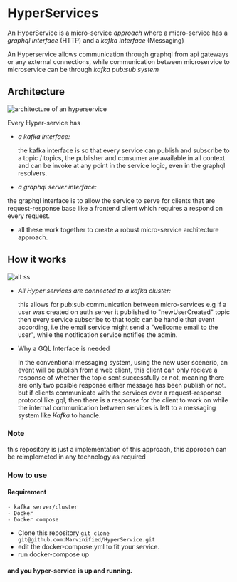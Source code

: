 # HyperServices
An HyperService is a micro-service *approach* where a micro-service has a *graphql interface* (HTTP) and a *kafka interface* (Messaging) 

An Hyperservice allows communication through graphql from api gateways or any external connections, while communication between microservice to microservice can be through *kafka pub:sub system*

## Architecture

![architecture of an hyperservice](https://github.com/Marvinified/Files/blob/master/Hyper-service%402x.png)

Every Hyper-service has 
  - *a kafka interface:*
    
    the kafka interface is so that every service can publish and subscribe to a topic / topics, the publisher and consumer are available in all context and can be invoke at any point in the service logic, even in the graphql resolvers. 
  
  - *a graphql server interface:*
  
  the graphql interface is to allow the service to serve for clients that are request-response base like a frontend client which requires a respond on every request.
   
  - all these work together to create a robust micro-service architecture approach.
   
## How it works

![alt ss](https://github.com/Marvinified/Files/blob/master/Hyper-service%402x-1.png)

- *All Hyper services are connected to a kafka cluster:* 
    
    this allows for pub:sub communication between micro-services e.g If a user was created on auth server it published to "newUserCreated" topic then every service subscribe to that topic can be handle that event according, i.e the email service might send a "wellcome email to the user", while the notification service notifies the admin.

- Why a GQL Interface is needed

   In the conventional messaging system, using the new user scenerio, an event will be publish from a web client, this client can only recieve a response of whether the topic sent successfully or not, meaning there are only two posible response either message has been publish or not. but if clients communicate with the services over a request-response protocol like gql, then there is a response for the client to work on while the internal communication between services is left to a messaging system like *Kafka* to handle.
   
### Note
  
  this repository is just a implementation of this approach, this approach can be reimplemeted in any technology as required
  
### How to use

  #### Requirement
  
    - kafka server/cluster
    - Docker
    - Docker compose

- Clone this repository
 ```git clone git@github.com:Marvinified/HyperService.git```
- edit the docker-compose.yml to fit your service.
- run docker-compose up

#### and you hyper-service is up and running.

